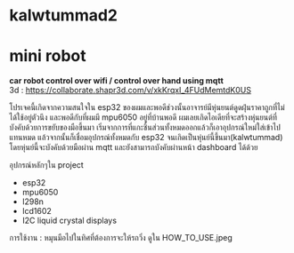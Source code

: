 # kalwtummad2
# mini robot
**car robot control over wifi / control over hand using mqtt**\
3d : <https://collaborate.shapr3d.com/v/xkKrqxI_4FUdMemtdK0US>

โปรเจคนี้เกิดจากความสนใจใน esp32 ของผมและพอดีช่วงนั้นอาจารย์มีหุ่นยนต์ดูดฝุ่นราคาถูกที่ไม่ได้ใช้อยู่ตัวนึง และพอดีกับที่ผมมี mpu6050 อยู่ที่บ้านพอดี ผมเลยเกิดไอเดียที่จะสร้างหุ่นยนต์ที่บังคับด้วยการขยับของมือขึ้นมา
เริ่มจากการที่แกะชิ้นส่วนทั้งหมดออกแล้วก็เอาอุปกรณ์ใหม่ใส่เข้าไปแทนหมด แล้วจากนั้นก็เชื่อมอุปกรณ์ทั้งหมดกับ esp32 จนเกิดเป็นหุ่นย์นี้ขึ้นมา(kalwtummad) โดยหุ่นย์นี้จะบังคับด้วยมือผ่าน mqtt และยังสามารถบังคับผ่านหน้า dashboard ได้ด้วย

อุปกรณ์หลักๆใน project
  - esp32
  - mpu6050
  - l298n
  - lcd1602
  - I2C liquid crystal displays

การใช้งาน : หมุนมือไปในทิศที่ต้องการจะให้รถวิ่ง ดูใน HOW_TO_USE.jpeg
